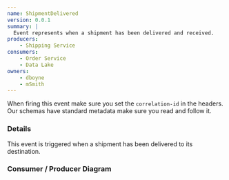 ```yaml
---
name: ShipmentDelivered
version: 0.0.1
summary: |
  Event represents when a shipment has been delivered and received.
producers:
    - Shipping Service
consumers:
    - Order Service
    - Data Lake
owners:
    - dboyne
    - mSmith
---
```


<Admonition>When firing this event make sure you set the `correlation-id` in the headers. Our schemas have standard metadata make sure you read and follow it.</Admonition>

### Details

This event is triggered when a shipment has been delivered to its destination.

### Consumer / Producer Diagram
<NodeGraph isAnimated={true} />

<Schema />